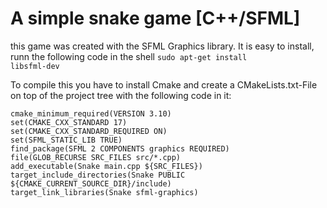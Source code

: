 <h1>A simple snake game [C++/SFML] </h1>

this game was created with the SFML Graphics library. It is easy to install, runn the following code in the shell 
<code>sudo apt-get install libsfml-dev</code>

To compile this you have to install Cmake and create a CMakeLists.txt-File on top of the project tree with the following code in it:

    cmake_minimum_required(VERSION 3.10)
    set(CMAKE_CXX_STANDARD 17)
    set(CMAKE_CXX_STANDARD_REQUIRED ON)
    set(SFML_STATIC_LIB TRUE)
    find_package(SFML 2 COMPONENTS graphics REQUIRED)
    file(GLOB_RECURSE SRC_FILES src/*.cpp)
    add_executable(Snake main.cpp ${SRC_FILES})
    target_include_directories(Snake PUBLIC ${CMAKE_CURRENT_SOURCE_DIR}/include)
    target_link_libraries(Snake sfml-graphics)

